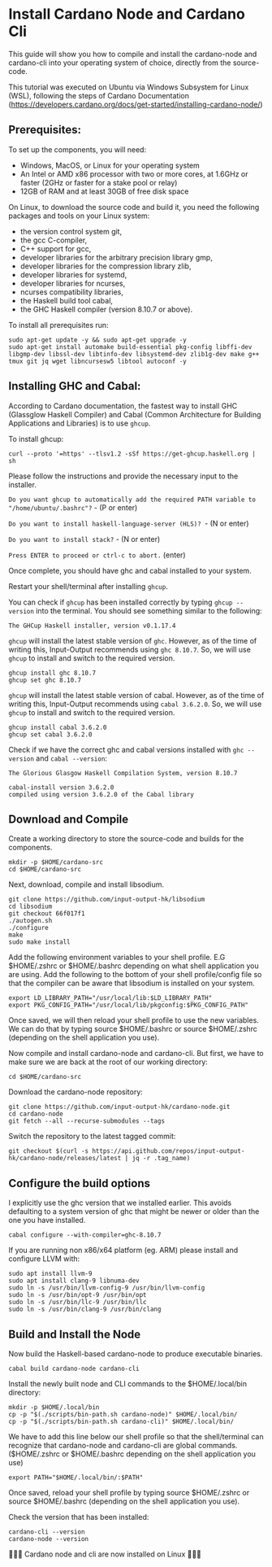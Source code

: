 # Install Cardano Node and Cardano Cli
This guide will show you how to compile and install the cardano-node and cardano-cli into your operating system of choice, directly from the source-code.

This tutorial was executed on Ubuntu via Windows Subsystem for Linux (WSL), following the steps of Cardano Documentation (https://developers.cardano.org/docs/get-started/installing-cardano-node/)

## Prerequisites:
To set up the components, you will need:

* Windows, MacOS, or Linux for your operating system
* An Intel or AMD x86 processor with two or more cores, at 1.6GHz or faster (2GHz or faster for a stake pool or relay)
* 12GB of RAM and at least 30GB of free disk space

On Linux, to download the source code and build it, you need the following packages and tools on your Linux system:

* the version control system git,
* the gcc C-compiler,
* C++ support for gcc,
* developer libraries for the arbitrary precision library gmp,
* developer libraries for the compression library zlib,
* developer libraries for systemd,
* developer libraries for ncurses,
* ncurses compatibility libraries,
* the Haskell build tool cabal,
* the GHC Haskell compiler (version 8.10.7 or above).

To install all prerequisites run:
```shell
sudo apt-get update -y && sudo apt-get upgrade -y
sudo apt-get install automake build-essential pkg-config libffi-dev libgmp-dev libssl-dev libtinfo-dev libsystemd-dev zlib1g-dev make g++ tmux git jq wget libncursesw5 libtool autoconf -y
```

## Installing GHC and Cabal:
According to Cardano documentation, the fastest way to install GHC (Glassglow Haskell Compiler) and Cabal (Common Architecture for Building Applications and Libraries) is to use `ghcup`.

To install ghcup:
```shell
curl --proto '=https' --tlsv1.2 -sSf https://get-ghcup.haskell.org | sh
```
Please follow the instructions and provide the necessary input to the installer.

`Do you want ghcup to automatically add the required PATH variable to "/home/ubuntu/.bashrc"?` - (P or enter)

`Do you want to install haskell-language-server (HLS)? `- (N or enter)

`Do you want to install stack?` - (N or enter)

`Press ENTER to proceed or ctrl-c to abort.` (enter)

Once complete, you should have ghc and cabal installed to your system.

Restart your shell/terminal after installing `ghcup`.

You can check if `ghcup` has been installed correctly by typing `ghcup --version` into the terminal. You should see something similar to the following:

```shell
The GHCup Haskell installer, version v0.1.17.4
```
`ghcup` will install the latest stable version of `ghc`. However, as of the time of writing this, Input-Output recommends using `ghc 8.10.7`. So, we will use `ghcup` to install and switch to the required version.

```shell
ghcup install ghc 8.10.7
ghcup set ghc 8.10.7
```

`ghcup` will install the latest stable version of cabal. However, as of the time of writing this, Input-Output recommends using `cabal 3.6.2.0`. So, we will use `ghcup` to install and switch to the required version.

```shell
ghcup install cabal 3.6.2.0
ghcup set cabal 3.6.2.0
```

Check if we have the correct ghc and cabal versions installed with `ghc --version` and `cabal --version`:

```shell
The Glorious Glasgow Haskell Compilation System, version 8.10.7

cabal-install version 3.6.2.0
compiled using version 3.6.2.0 of the Cabal library
```

## Download and Compile
Create a working directory to store the source-code and builds for the components.
```shell
mkdir -p $HOME/cardano-src
cd $HOME/cardano-src
```

Next, download, compile and install libsodium.
```shell
git clone https://github.com/input-output-hk/libsodium
cd libsodium
git checkout 66f017f1
./autogen.sh
./configure
make
sudo make install
```

Add the following environment variables to your shell profile. E.G $HOME/.zshrc or $HOME/.bashrc depending on what shell application you are using. Add the following to the bottom of your shell profile/config file so that the compiler can be aware that libsodium is installed on your system.

```shell
export LD_LIBRARY_PATH="/usr/local/lib:$LD_LIBRARY_PATH"
export PKG_CONFIG_PATH="/usr/local/lib/pkgconfig:$PKG_CONFIG_PATH"
```

Once saved, we will then reload your shell profile to use the new variables. We can do that by typing source $HOME/.bashrc or source $HOME/.zshrc (depending on the shell application you use).

Now compile and install cardano-node and cardano-cli. But first, we have to make sure we are back at the root of our working directory:

```shell
cd $HOME/cardano-src
```
Download the cardano-node repository:

```shell
git clone https://github.com/input-output-hk/cardano-node.git
cd cardano-node
git fetch --all --recurse-submodules --tags
```

Switch the repository to the latest tagged commit:
```shell
git checkout $(curl -s https://api.github.com/repos/input-output-hk/cardano-node/releases/latest | jq -r .tag_name)
```

## Configure the build options
I explicitly use the ghc version that we installed earlier. This avoids defaulting to a system version of ghc that might be newer or older than the one you have installed.
```shell
cabal configure --with-compiler=ghc-8.10.7
```

If you are running non x86/x64 platform (eg. ARM) please install and configure LLVM with:
```shell
sudo apt install llvm-9
sudo apt install clang-9 libnuma-dev
sudo ln -s /usr/bin/llvm-config-9 /usr/bin/llvm-config
sudo ln -s /usr/bin/opt-9 /usr/bin/opt
sudo ln -s /usr/bin/llc-9 /usr/bin/llc
sudo ln -s /usr/bin/clang-9 /usr/bin/clang
```

## Build and Install the Node
Now build the Haskell-based cardano-node to produce executable binaries.
```shell
cabal build cardano-node cardano-cli
```

Install the newly built node and CLI commands to the $HOME/.local/bin directory:
```shell
mkdir -p $HOME/.local/bin
cp -p "$(./scripts/bin-path.sh cardano-node)" $HOME/.local/bin/
cp -p "$(./scripts/bin-path.sh cardano-cli)" $HOME/.local/bin/
```

We have to add this line below our shell profile so that the shell/terminal can recognize that cardano-node and cardano-cli are global commands. ($HOME/.zshrc or $HOME/.bashrc depending on the shell application you use)

```shell
export PATH="$HOME/.local/bin/:$PATH"
```

Once saved, reload your shell profile by typing source $HOME/.zshrc or source $HOME/.bashrc (depending on the shell application you use).

Check the version that has been installed:
```shell
cardano-cli --version
cardano-node --version
```

🎉🎉🎉 Cardano node and cli are now installed on Linux 🎉🎉🎉





